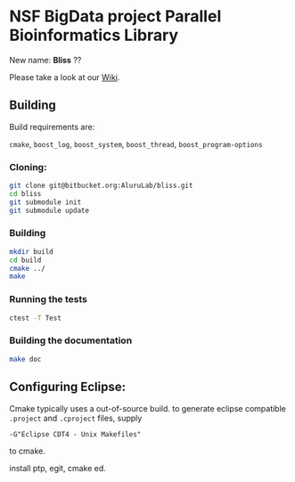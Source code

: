 # NSF BigData project Parallel Bioinformatics Library

New name: **Bliss** ??

Please take a look at our [Wiki](https://bitbucket.org/AluruLab/bliss/wiki/Home).

## Building

Build requirements are:

`cmake`, `boost_log`, `boost_system`, `boost_thread`, `boost_program-options`


### Cloning:

```sh
git clone git@bitbucket.org:AluruLab/bliss.git
cd bliss
git submodule init
git submodule update
```

### Building

```sh
mkdir build
cd build
cmake ../
make
```

### Running the tests

```sh
ctest -T Test
```

### Building the documentation

```sh
make doc
```


## Configuring Eclipse:

Cmake typically uses a out-of-source build.  to generate eclipse compatible `.project` and `.cproject` files, supply
```
-G"Eclipse CDT4 - Unix Makefiles"
```
to cmake.

install ptp, egit, cmake ed.

